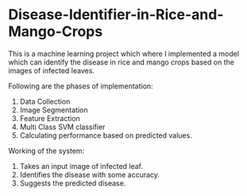 # Disease-Identifier-in-Rice-and-Mango-Crops

This is a machine learning project which where I implemented a model which can identify the disease in rice and mango crops based on the images of infected leaves.

Following are the phases of implementation:
1. Data Collection
2. Image Segmentation
3. Feature Extraction
4. Multi Class SVM classifier
5. Calculating performance based on predicted values.

Working of the system:
1. Takes an input image of infected leaf.
2. Identifies the disease with some accuracy.
3. Suggests the predicted disease.
